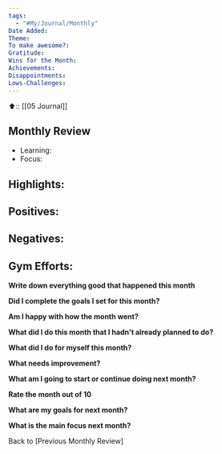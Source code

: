 ```yaml
---
tags:
  - "#My/Journal/Monthly"
Date Added: 
Theme: 
To make awesome?: 
Gratitude: 
Wins for the Month: 
Achievements: 
Disappointments: 
Lows-Challenges:
---
```

⬆️:: [[05 Journal]]

## Monthly Review 
- Learning:
- Focus:

**Highlights:**
-

**Positives:**
-

**Negatives:**
-

**Gym Efforts:**
-

**Write down everything good that happened this month**

**Did I complete the goals I set for this month?**

**Am I happy with how the month went?**

**What did I do this month that I hadn't already planned to do?**

**What did I do for myself this month?**

**What needs improvement?**

**What am I going to start or continue doing next month?**

**Rate the month out of 10**

**What are my goals for next month?**

**What is the main focus next month?**


Back to [Previous Monthly Review]